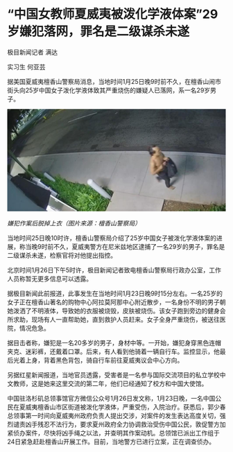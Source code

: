 # “中国女教师夏威夷被泼化学液体案”29岁嫌犯落网，罪名是二级谋杀未遂

极目新闻记者 满达

实习生 何亚芸

据美国夏威夷檀香山警察局消息，当地时间1月25日晚9时前不久，在檀香山闹市街头向25岁中国女子泼化学液体致其严重烧伤的嫌疑人已落网，系一名29岁男子。

![7793ca9bf68cc6ed974e1c8df6193cdd.jpg](https://raw.githubusercontent.com/qqhsx/qqnews_image/main/2024/01/26/“中国女教师夏威夷被泼化学液体案”29岁嫌犯落网，罪名是二级谋杀未遂/7793ca9bf68cc6ed974e1c8df6193cdd.jpg)

_嫌犯作案后脱掉上衣（图片来源：檀香山警察局）_

当地时间25日晚10时许，檀香山警察局介绍了25岁中国女子被泼化学液体案的进展，称当晚9时前不久，夏威夷警方在尼米兹地区逮捕了一名29岁的男子，罪名是二级谋杀未遂，检察官将对他提出指控。

北京时间1月26日下午5时许，极目新闻记者致电檀香山警察局行政办公室，工作人员称暂无更多信息可以透露。

据极目新闻此前报道，此事发生在当地时间1月23日晚9时15分左右。一名25岁的女子正在檀香山著名的购物中心阿拉莫阿那中心附近散步，一名身份不明的男子朝她泼洒了不明液体，导致她的衣服被烧毁，皮肤被烧伤。该女子跑到旁边的健身会所求助，现场有人一直帮助她，直到救护人员赶来。女子全身严重烧伤，被送往医院，情况危急。

据目击者称，嫌犯是一名20多岁的男子，身材中等。一开始，嫌犯身穿黑色连帽夹克、迷彩裤，还戴着口罩。后来，有人看到他骑着一辆自行车。监控显示，他最后光着上身，背着黑色背包，骑自行车前往夏威夷议会中心方向。

另据红星新闻报道，当地官员透露，受害者是一名参与国际交流项目的私立学校中文教师，这是她来这里交流的第二年，他们已经通知了校方和中国大使馆。

中国驻洛杉矶总领事馆官方微信公众号1月26日发文称，1月23日晚，一名中国公民在夏威夷檀香山市区街道被泼化学液体，严重受伤，入院治疗。获悉后，郭少春总领事第一时间向夏威夷州政府负责人提出交涉，对案件的发生表达高度关切，强烈谴责凶手残忍不法行为，要求夏州政府全力协调救治受伤中国公民，敦促警方加紧侦办案件，尽快将凶手绳之以法，并查明其作案动机。总领馆已派出工作组于24日紧急赶赴檀香山开展工作。目前，当地警方已进行立案，正在调查侦办。

